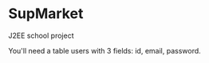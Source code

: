 SupMarket
=========

J2EE school project  

You'll need a table users with 3 fields: id, email, password.

